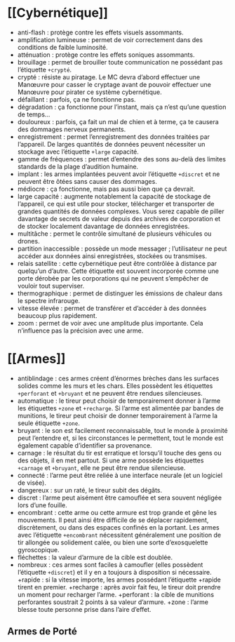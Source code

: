 # [[Cybernétique]]
+ anti-flash : protège contre les effets visuels assommants.
+ amplification lumineuse : permet de voir correctement dans des conditions de faible luminosité.
+ atténuation : protège contre les effets soniques assommants.
+ brouillage : permet de brouiller toute communication ne possédant pas l’étiquette `+crypté`.
+ crypté : résiste au piratage. Le MC devra d’abord effectuer une Manœuvre pour casser le cryptage avant de pouvoir effectuer une Manœuvre pour pirater ce système cybernétique.
+ défaillant : parfois, ça ne fonctionne pas.
+ dégradation : ça fonctionne pour l’instant, mais ça n’est qu’une question de temps…
+ douloureux : parfois, ça fait un mal de chien et à terme, ça te causera des dommages nerveux permanents.
+ enregistrement : permet l’enregistrement des données traitées par l’appareil. De larges quantités de données peuvent nécessiter un stockage avec l’étiquette `+large` capacité.
+ gamme de fréquences : permet d’entendre des sons au-delà des limites standards de la plage d’audition humaine.
+ implant : les armes implantées peuvent avoir l’étiquette `+discret` et ne peuvent être ôtées sans causer des dommages.
+ médiocre : ça fonctionne, mais pas aussi bien que ça devrait.
+ large capacité : augmente notablement la capacité de stockage de l’appareil, ce qui est utile pour stocker, télécharger et transporter de grandes quantités de données complexes. Vous serez capable de piller davantage de secrets de valeur depuis des archives de corporation et de stocker localement davantage de données enregistrées.
+ multitâche : permet le contrôle simultané de plusieurs véhicules ou drones.
+ partition inaccessible : possède un mode messager ; l’utilisateur ne peut accéder aux données ainsi enregistrées, stockées ou transmises.
+ relais satellite : cette cybernétique peut être contrôlée à distance par quelqu’un d’autre. Cette étiquette est souvent incorporée comme une porte dérobée par les corporations qui ne peuvent s’empêcher de vouloir tout superviser.
+ thermographique : permet de distinguer les émissions de chaleur dans le spectre infrarouge.
+ vitesse élevée : permet de transférer et d’accéder à des données beaucoup plus rapidement.
+ zoom : permet de voir avec une amplitude plus importante. Cela n’influence pas la précision avec une arme.

# [[Armes]]

+ antiblindage : ces armes créent d’énormes brèches dans les surfaces solides comme les murs et les chars. Elles possèdent les étiquettes `+perforant` et `+bruyant` et ne peuvent être rendues silencieuses.
+ automatique : le tireur peut choisir de temporairement donner à l’arme les étiquettes `+zone` et `+recharge`. Si l’arme est alimentée par bandes de munitions, le tireur peut choisir de donner temporairement à l’arme la seule étiquette `+zone`.
+ bruyant : le son est facilement reconnaissable, tout le monde à proximité peut l’entendre et, si les circonstances le permettent, tout le monde est également capable d’identifier sa provenance.
+ carnage : le résultat du tir est erratique et lorsqu’il touche des gens ou des objets, il en met partout. Si une arme possède les étiquettes `+carnage` et `+bruyant`, elle ne peut être rendue silencieuse.
+ connecté : l’arme peut être reliée à une interface neurale (et un logiciel de visée).
+ dangereux : sur un raté, le tireur subit des dégâts.
+ discret : l’arme peut aisément être camouflée et sera souvent négligée lors d’une fouille.
+ encombrant : cette arme ou cette armure est trop grande et gêne les mouvements. Il peut ainsi être difficile de se déplacer rapidement, discrètement, ou dans des espaces confinés en la portant. Les armes avec l’étiquette `+encombrant` nécessitent généralement une position de tir allongée ou solidement calée, ou bien une sorte d’exosquelette gyroscopique.
+ fléchettes : la valeur d’armure de la cible est doublée.
+ nombreux : ces armes sont faciles à camoufler (elles possèdent l’étiquette `+discret`) et il y en a toujours à disposition si nécessaire.
+rapide : si la vitesse importe, les armes possédant l’étiquette
+rapide tirent en premier.
+recharge : après avoir fait feu, le tireur doit prendre un moment
pour recharger l’arme.
+perforant : la cible de munitions perforantes soustrait 2 points à
sa valeur d’armure.
+zone : l’arme blesse toute personne prise dans l’aire d’effet.
## Armes de Porté

